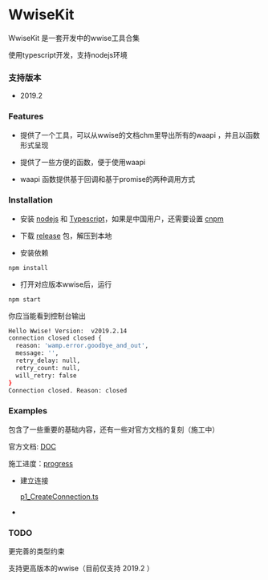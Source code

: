 # WwiseKit

WwiseKit 是一套开发中的wwise工具合集

使用typescript开发，支持nodejs环境

### 支持版本

- 2019.2

### Features

- 提供了一个工具，可以从wwise的文档chm里导出所有的waapi ，并且以函数形式呈现

- 提供了一些方便的函数，便于使用waapi

- waapi 函数提供基于回调和基于promise的两种调用方式

### Installation

- 安装 [nodejs](https://nodejs.org/) 和 [Typescript](https://www.typescriptlang.org/)，如果是中国用户，还需要设置 [cnpm](https://npmmirror.com/)

- 下载 [release](https://github.com/Fungus-Light/WwiseKit/releases) 包，解压到本地

- 安装依赖
```bash
npm install
```

- 打开对应版本wwise后，运行
```bash
npm start
```

你应当能看到控制台输出
```bash
Hello Wwise! Version:  v2019.2.14
connection closed closed {
  reason: 'wamp.error.goodbye_and_out',
  message: '',
  retry_delay: null,
  retry_count: null,
  will_retry: false
}
Connection closed. Reason: closed
```

### Examples

包含了一些重要的基础内容，还有一些对官方文档的复刻（施工中）

官方文档: [DOC](https://www.audiokinetic.com/zh/library/2019.2.15_7667/?source=SDK&id=waapi_example_index.html)

施工进度：[progress](./progress.md) 

- 建立连接

    [p1_CreateConnection.ts](./Typescript_2019_2/SRC/Examples/p1_CreateConnection.ts)

- 

### TODO

更完善的类型约束

支持更高版本的wwise（目前仅支持 2019.2 ）